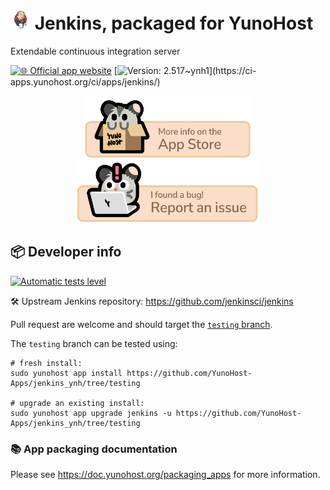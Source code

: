 <!--
N.B.: This README was automatically generated by <https://github.com/YunoHost/apps_tools/blob/main/readme_generator>
It shall NOT be edited by hand.
-->

<h1>
  <img src="https://raw.githubusercontent.com/YunoHost/apps/main/logos/jenkins.png" width="32px" alt="Logo of Jenkins">
  Jenkins, packaged for YunoHost
</h1>

Extendable continuous integration server

[![🌐 Official app website](https://img.shields.io/badge/Official_app_website-darkgreen?style=for-the-badge)](https://jenkins.io)
[![Version: 2.517~ynh1](https://img.shields.io/badge/Version-2.517~ynh1-rgba(0,150,0,1)?style=for-the-badge)](https://ci-apps.yunohost.org/ci/apps/jenkins/)

<div align="center">
<a href="https://apps.yunohost.org/app/jenkins"><img height="100px" src="https://github.com/YunoHost/yunohost-artwork/raw/refs/heads/main/badges/neopossum-badges/badge_more_info_on_the_appstore.svg"/></a>
<a href="https://github.com/YunoHost-Apps/jenkins_ynh/issues"><img height="100px" src="https://github.com/YunoHost/yunohost-artwork/raw/refs/heads/main/badges/neopossum-badges/badge_report_an_issue.svg"/></a>
</div>

## 📦 Developer info

[![Automatic tests level](https://apps.yunohost.org/badge/cilevel/jenkins)](https://ci-apps.yunohost.org/ci/apps/jenkins/)

🛠️ Upstream Jenkins repository: <https://github.com/jenkinsci/jenkins>

Pull request are welcome and should target the [`testing` branch](https://github.com/YunoHost-Apps/jenkins_ynh/tree/testing).

The `testing` branch can be tested using:
```
# fresh install:
sudo yunohost app install https://github.com/YunoHost-Apps/jenkins_ynh/tree/testing

# upgrade an existing install:
sudo yunohost app upgrade jenkins -u https://github.com/YunoHost-Apps/jenkins_ynh/tree/testing
```

### 📚 App packaging documentation

Please see <https://doc.yunohost.org/packaging_apps> for more information.